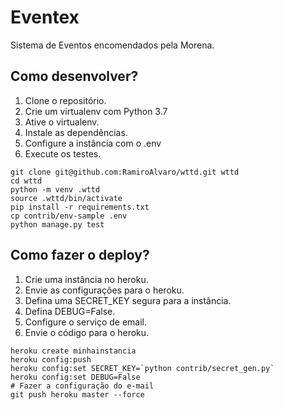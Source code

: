 # Eventex

Sistema de Eventos encomendados pela Morena.

## Como desenvolver?

1. Clone o repositório.
2. Crie um virtualenv com Python 3.7
3. Ative o virtualenv.
4. Instale as dependências.
5. Configure a instância com o .env
6. Execute os testes.

```console
git clone git@github.com:RamiroAlvaro/wttd.git wttd
cd wttd
python -m venv .wttd
source .wttd/bin/activate
pip install -r requirements.txt
cp contrib/env-sample .env
python manage.py test
```

## Como fazer o deploy?

1. Crie uma instância no heroku.
2. Envie as configurações para o heroku.
3. Defina uma SECRET_KEY segura para a instância.
4. Defina DEBUG=False.
5. Configure o serviço de email.
6. Envie o código para o heroku.

```console
heroku create minhainstancia
heroku config:push
heroku config:set SECRET_KEY=`python contrib/secret_gen.py`
heroku config:set DEBUG=False
# Fazer a configuração do e-mail
git push heroku master --force
```